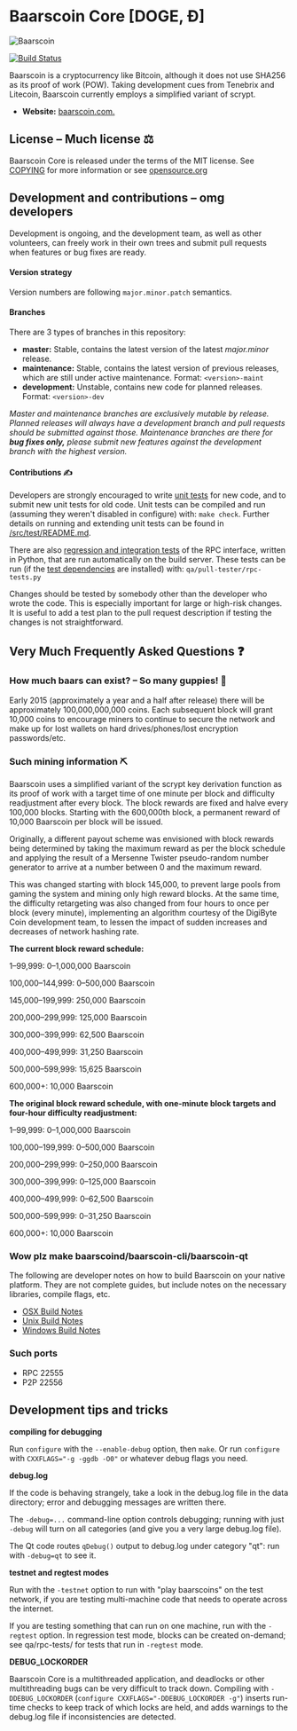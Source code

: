 # Baarscoin Core [DOGE, Ð]

![Baarscoin](https://static.tumblr.com/ppdj5y9/Ae9mxmxtp/300coin.png)

[![Build Status](https://travis-ci.com/baarscoin/baarscoin.svg?branch=master)](https://travis-ci.com/baarscoin/baarscoin)

Baarscoin is a cryptocurrency like Bitcoin, although it does not use SHA256 as
its proof of work (POW). Taking development cues from Tenebrix and Litecoin,
Baarscoin currently employs a simplified variant of scrypt.
- **Website:** [baarscoin.com.](https://baarscoin.com)

## License – Much license ⚖️
Baarscoin Core is released under the terms of the MIT license. See
[COPYING](COPYING) for more information or see
[opensource.org](https://opensource.org/licenses/MIT)

## Development and contributions – omg developers
Development is ongoing, and the development team, as well as other volunteers,
can freely work in their own trees and submit pull requests when features or
bug fixes are ready.

#### Version strategy
Version numbers are following ```major.minor.patch``` semantics.

#### Branches
There are 3 types of branches in this repository:

- **master:** Stable, contains the latest version of the latest *major.minor* release.
- **maintenance:** Stable, contains the latest version of previous releases, which are still under active maintenance. Format: ```<version>-maint```
- **development:** Unstable, contains new code for planned releases. Format: ```<version>-dev```

*Master and maintenance branches are exclusively mutable by release. Planned*
*releases will always have a development branch and pull requests should be*
*submitted against those. Maintenance branches are there for **bug fixes only,***
*please submit new features against the development branch with the highest version.*

#### Contributions ✍️

Developers are strongly encouraged to write [unit tests](src/test/README.md) for new code, and to
submit new unit tests for old code. Unit tests can be compiled and run
(assuming they weren't disabled in configure) with: `make check`. Further details on running
and extending unit tests can be found in [/src/test/README.md](/src/test/README.md).

There are also [regression and integration tests](/qa) of the RPC interface, written
in Python, that are run automatically on the build server.
These tests can be run (if the [test dependencies](/qa) are installed) with: `qa/pull-tester/rpc-tests.py`

Changes should be tested by somebody other than the developer who wrote the
code. This is especially important for large or high-risk changes. It is useful
to add a test plan to the pull request description if testing the changes is
not straightforward.

## Very Much Frequently Asked Questions ❓

### How much baars can exist? – So many guppies! 🐠
Early 2015 (approximately a year and a half after release) there will be
approximately 100,000,000,000 coins.
Each subsequent block will grant 10,000 coins to encourage miners to continue to
secure the network and make up for lost wallets on hard drives/phones/lost
encryption passwords/etc.


### Such mining information ⛏

Baarscoin uses a simplified variant of the scrypt key derivation function as its
proof of work with a target time of one minute per block and difficulty
readjustment after every block. The block rewards are fixed and halve every
100,000 blocks. Starting with the 600,000th block, a permanent reward of
10,000 Baarscoin per block will be issued.

Originally, a different payout scheme was envisioned with block rewards being
determined by taking the maximum reward as per the block schedule and applying
the result of a Mersenne Twister pseudo-random number generator to arrive at a
number between 0 and the maximum reward.

This was changed starting with block 145,000, to prevent large pools from gaming
the system and mining only high reward blocks. At the same time, the difficulty
retargeting was also changed from four hours to once per block (every minute),
implementing an algorithm courtesy of the DigiByte Coin development team, to
lessen the impact of sudden increases and decreases of network hashing rate.

**The current block reward schedule:**

1–99,999: 0–1,000,000 Baarscoin

100,000–144,999: 0–500,000 Baarscoin

145,000–199,999: 250,000 Baarscoin

200,000–299,999: 125,000 Baarscoin

300,000–399,999: 62,500 Baarscoin

400,000–499,999: 31,250 Baarscoin

500,000–599,999: 15,625 Baarscoin

600,000+: 10,000 Baarscoin

**The original block reward schedule, with one-minute block targets and four-hour difficulty readjustment:**

1–99,999: 0–1,000,000 Baarscoin

100,000–199,999: 0–500,000 Baarscoin

200,000–299,999: 0–250,000 Baarscoin

300,000–399,999: 0–125,000 Baarscoin

400,000–499,999: 0–62,500 Baarscoin

500,000–599,999: 0–31,250 Baarscoin

600,000+: 10,000 Baarscoin

### Wow plz make baarscoind/baarscoin-cli/baarscoin-qt

  The following are developer notes on how to build Baarscoin on your native platform. They are not complete guides, but include notes on the necessary libraries, compile flags, etc.

  - [OSX Build Notes](doc/build-osx.md)
  - [Unix Build Notes](doc/build-unix.md)
  - [Windows Build Notes](doc/build-windows.md)

### Such ports

- RPC 22555
- P2P 22556

## Development tips and tricks

**compiling for debugging**

Run `configure` with the `--enable-debug` option, then `make`. Or run `configure` with
`CXXFLAGS="-g -ggdb -O0"` or whatever debug flags you need.

**debug.log**

If the code is behaving strangely, take a look in the debug.log file in the data directory;
error and debugging messages are written there.

The `-debug=...` command-line option controls debugging; running with just `-debug` will turn
on all categories (and give you a very large debug.log file).

The Qt code routes `qDebug()` output to debug.log under category "qt": run with `-debug=qt`
to see it.

**testnet and regtest modes**

Run with the `-testnet` option to run with "play baarscoins" on the test network, if you
are testing multi-machine code that needs to operate across the internet.

If you are testing something that can run on one machine, run with the `-regtest` option.
In regression test mode, blocks can be created on-demand; see qa/rpc-tests/ for tests
that run in `-regtest` mode.

**DEBUG_LOCKORDER**

Baarscoin Core is a multithreaded application, and deadlocks or other multithreading bugs
can be very difficult to track down. Compiling with `-DDEBUG_LOCKORDER` (`configure
CXXFLAGS="-DDEBUG_LOCKORDER -g"`) inserts run-time checks to keep track of which locks
are held, and adds warnings to the debug.log file if inconsistencies are detected.

